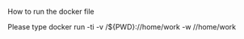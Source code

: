 How to run the docker file

Please type 
docker run -ti -v /${PWD}://home/work -w //home/work <name of the image>

